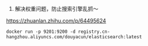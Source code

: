 1. 解决权重问题，防止搜索引擎乱抓～

https://zhuanlan.zhihu.com/p/64495624





```
docker run -p 9201:9200 -d registry.cn-hangzhou.aliyuncs.com/douyacun/elasticsearch:latest
```

